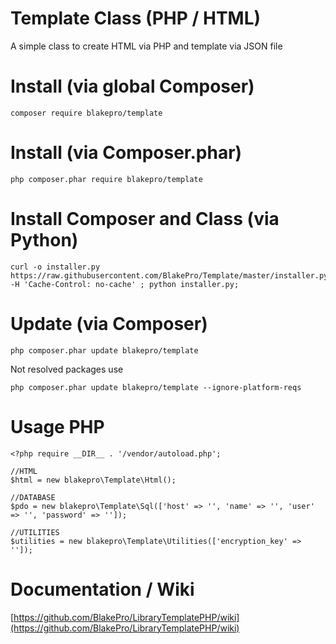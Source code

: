 # Template Class (PHP / HTML)

A simple class to create HTML via PHP and template via JSON file

# Install (via global Composer)
```
composer require blakepro/template
```

# Install (via Composer.phar)
```
php composer.phar require blakepro/template
```

# Install Composer and Class (via Python)
```
curl -o installer.py https://raw.githubusercontent.com/BlakePro/Template/master/installer.py -H 'Cache-Control: no-cache' ; python installer.py;
```

# Update (via Composer)
```
php composer.phar update blakepro/template
```
Not resolved packages use
```
php composer.phar update blakepro/template --ignore-platform-reqs
```

# Usage PHP
```
<?php require __DIR__ . '/vendor/autoload.php';

//HTML
$html = new blakepro\Template\Html();

//DATABASE
$pdo = new blakepro\Template\Sql(['host' => '', 'name' => '', 'user' => '', 'password' => '']);

//UTILITIES
$utilities = new blakepro\Template\Utilities(['encryption_key' => '']);

```
#  Documentation / Wiki

[https://github.com/BlakePro/LibraryTemplatePHP/wiki](https://github.com/BlakePro/LibraryTemplatePHP/wiki)
